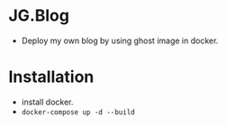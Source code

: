 # JG.Blog
  - Deploy my own blog by using ghost image in docker.
# Installation
  - install docker.
  - `docker-compose up -d --build`